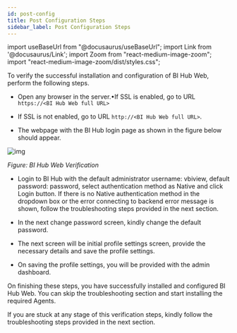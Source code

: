 ```yaml
---
id: post-config
title: Post Configuration Steps
sidebar_label: Post Configuration Steps
---
```


import useBaseUrl from "@docusaurus/useBaseUrl";
import Link from '@docusaurus/Link';
import Zoom from "react-medium-image-zoom";
import "react-medium-image-zoom/dist/styles.css";

To verify the successful installation and configuration of BI Hub Web, perform the following steps.

* Open any browser in the server.•If SSL is enabled, go to URL `https://<BI Hub Web full URL>`

* If SSL is not enabled, go to URL `http://<BI Hub Web full URL>`.

* The webpage with the BI Hub login page as shown in the figure below should appear.

<div style={{textAlign: 'center'}}>
  <Zoom>
<img alt="img" src={useBaseUrl('/doc-images/fig3.3-web-verification.png')}/>
  </Zoom>
</ div>

*Figure: BI Hub Web Verification*

* Login to BI Hub with the default administrator username: vbiview, default password: password, select authentication method as Native and click Login button. If there is no Native authentication method in the dropdown box or the error connecting to backend error message is shown, follow the troubleshooting steps provided in the next section.

* In the next change password screen, kindly change the default password.

* The next screen will be initial profile settings screen, provide the necessary details and save the profile settings.

* On saving the profile settings, you will be provided with the admin dashboard.

On finishing these steps, you have successfully installed and configured BI Hub Web. You can skip the troubleshooting section and start installing the required Agents.

If you are stuck at any stage of this verification steps, kindly follow the troubleshooting steps provided in the next section.
